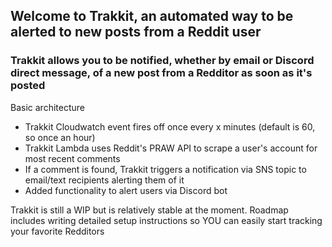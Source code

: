 ## Welcome to Trakkit, an automated way to be alerted to new posts from a Reddit user

### Trakkit allows you to be notified, whether by email or Discord direct message, of a new post from a Redditor as soon as it's posted

Basic architecture
&nbsp;
- Trakkit Cloudwatch event fires off once every x minutes (default is 60, so once an hour)
- Trakkit Lambda uses Reddit's PRAW API to scrape a user's account for most recent comments
- If a comment is found, Trakkit triggers a notification via SNS topic to email/text recipients alerting them of it
- Added functionality to alert users via Discord bot

Trakkit is still a WIP but is relatively stable at the moment. Roadmap includes writing detailed setup instructions so YOU can easily start tracking your favorite Redditors
